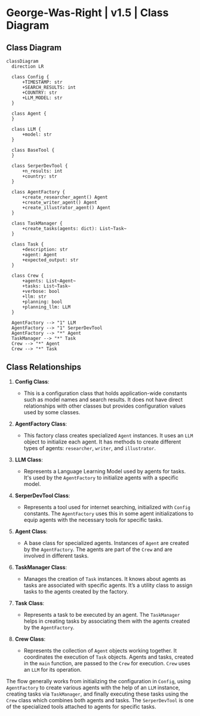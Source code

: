 # George-Was-Right | v1.5 | Class Diagram

## Class Diagram

```mermaid
classDiagram
  direction LR

  class Config {
      +TIMESTAMP: str
      +SEARCH_RESULTS: int
      +COUNTRY: str
      +LLM_MODEL: str
  }
  
  class Agent {
  }
  
  class LLM {
      +model: str
  }
  
  class BaseTool {
  }
  
  class SerperDevTool {
      +n_results: int
      +country: str
  }
  
  class AgentFactory {
      +create_researcher_agent() Agent
      +create_writer_agent() Agent
      +create_illustrator_agent() Agent
  }
  
  class TaskManager {
      +create_tasks(agents: dict): List~Task~
  }
  
  class Task {
      +description: str
      +agent: Agent
      +expected_output: str
  }
  
  class Crew {
      +agents: List~Agent~
      +tasks: List~Task~
      +verbose: bool
      +llm: str
      +planning: bool
      +planning_llm: LLM
  }

  AgentFactory --> "1" LLM
  AgentFactory --> "1" SerperDevTool
  AgentFactory --> "*" Agent
  TaskManager --> "*" Task
  Crew --> "*" Agent
  Crew --> "*" Task
```

## Class Relationships

1. **Config Class**: 
   - This is a configuration class that holds application-wide constants such as model names and search results. It does not have direct relationships with other classes but provides configuration values used by some classes.

2. **AgentFactory Class**:
   - This factory class creates specialized `Agent` instances. It uses an `LLM` object to initialize each agent. It has methods to create different types of agents: `researcher`, `writer`, and `illustrator`.

3. **LLM Class**:
   - Represents a Language Learning Model used by agents for tasks. It's used by the `AgentFactory` to initialize agents with a specific model.

4. **SerperDevTool Class**:
   - Represents a tool used for internet searching, initialized with `Config` constants. The `AgentFactory` uses this in some agent initializations to equip agents with the necessary tools for specific tasks.

5. **Agent Class**:
   - A base class for specialized agents. Instances of `Agent` are created by the `AgentFactory`. The agents are part of the `Crew` and are involved in different tasks.

6. **TaskManager Class**:
   - Manages the creation of `Task` instances. It knows about agents as tasks are associated with specific agents. It’s a utility class to assign tasks to the agents created by the factory.

7. **Task Class**:
   - Represents a task to be executed by an agent. The `TaskManager` helps in creating tasks by associating them with the agents created by the `AgentFactory`.

8. **Crew Class**:
   - Represents the collection of `Agent` objects working together. It coordinates the execution of `Task` objects. Agents and tasks, created in the `main` function, are passed to the `Crew` for execution. `Crew` uses an `LLM` for its operation.

The flow generally works from initializing the configuration in `Config`, using `AgentFactory` to create various agents with the help of an `LLM` instance, creating tasks via `TaskManager`, and finally executing these tasks using the `Crew` class which combines both agents and tasks. The `SerperDevTool` is one of the specialized tools attached to agents for specific tasks.